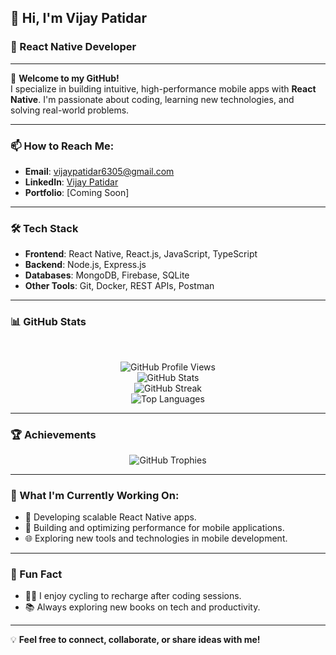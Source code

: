 ## 👋 Hi, I'm Vijay Patidar  
### 🚀 React Native Developer  

---

🌟 **Welcome to my GitHub!**  
I specialize in building intuitive, high-performance mobile apps with **React Native**. I'm passionate about coding, learning new technologies, and solving real-world problems.

---

### 📫 How to Reach Me:  
- **Email**: [vijaypatidar6305@gmail.com](mailto:vijaypatidar6305@gmail.com)  
- **LinkedIn**: [Vijay Patidar](https://www.linkedin.com/in/patidarv1jay/)  
- **Portfolio**: [Coming Soon]  

---

### 🛠️ Tech Stack  
- **Frontend**: React Native, React.js, JavaScript, TypeScript  
- **Backend**: Node.js, Express.js  
- **Databases**: MongoDB, Firebase, SQLite  
- **Other Tools**: Git, Docker, REST APIs, Postman  

---

### 📊 GitHub Stats  
<br />
<div align="center">

![GitHub Profile Views](https://komarev.com/ghpvc/?username=patidarV1jay&style=for-the-badge)  
![GitHub Stats](https://github-readme-stats.vercel.app/api?username=patidarV1jay&show_icons=true&theme=radical&hide_border=true)  
![GitHub Streak](http://github-readme-streak-stats.herokuapp.com?user=patidarV1jay&theme=radical&hide_border=true)  
![Top Languages](https://github-readme-stats.vercel.app/api/top-langs/?username=patidarV1jay&layout=compact&theme=radical&hide_border=true)  

</div>

---

### 🏆 Achievements  
<div align="center">

![GitHub Trophies](https://github-profile-trophy.vercel.app/?username=patidarV1jay&theme=radical&no-frame=true&column=4)

</div>

---

### 🌱 What I'm Currently Working On:  
- 📱 Developing scalable React Native apps.  
- 🚀 Building and optimizing performance for mobile applications.  
- 🌐 Exploring new tools and technologies in mobile development.  

---

### 🌟 Fun Fact  
- 🚴‍♂️ I enjoy cycling to recharge after coding sessions.  
- 📚 Always exploring new books on tech and productivity.  

---

💡 **Feel free to connect, collaborate, or share ideas with me!**  
